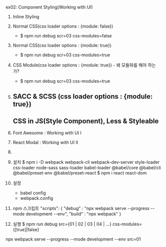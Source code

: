 ex02: Component Styling(Working with UI)

01. Inline Styling
02. Normal CSS(css loader options : {module: false})
    - $ npm run debug scr=03 css-modules=false
03. Normal CSS(css loader options : {module: true})
    - $ npm run debug scr=03 css-modules=true

04. CSS Module(css loader options : {module: true}) - 왜 모듈화를 해야 하는가?
    - $ npm run debug scr=03 css-modules=true

05. SACC & SCSS (css loader options : {module: true})
    -------------------------------------------------
    CSS in JS(Style Component), Less & Styleable
    -------------------------------------------------
06. Font Awesome : Working with UI I
07. React Modal : Working with UI II
08. 

1. 설치
    $ npm i -D webpack webpack-cli webpack-dev-server style-loader css-loader node-sass sass-loader babel-loader @babel/core @babel/cli @babel/preset-env @babel/preset-react
    $ npm i react react-dom

2. 설정
    - babel config
    - webpack.config

3. npm 스크립트
"scripts": {
    "debug" : "npx webpack serve --progress --mode development --env",
    "build" : "npx webpack"
  }

4. 실행
$ npm run debug src={01 | 02 | 03 | 04 | ...} css-modules={[true]|false}

npx webpack serve --progress --mode development --env src=01